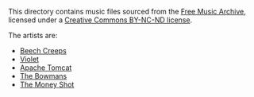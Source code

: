 This directory contains music files sourced from the [Free Music Archive](https://freemusicarchive.org/), licensed under a [Creative Commons BY-NC-ND license](https://creativecommons.org/licenses/by-nc-nd/4.0/).

The artists are:

* [Beech Creeps](https://freemusicarchive.org/music/Beech_Creeps/)
* [Violet](https://freemusicarchive.org/music/Violet/Let_the_Sunshine_In)
* [Apache Tomcat](https://freemusicarchive.org/music/Apache_Tomcat/)
* [The Bowmans](https://freemusicarchive.org/music/The_Bowmans)
* [The Money Shot](https://freemusicarchive.org/music/The_Money_Shot/)